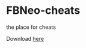 # FBNeo-cheats
the place for cheats

Download [here](https://github.com/finalburnneo/FBNeo-cheats/archive/master.zip)
